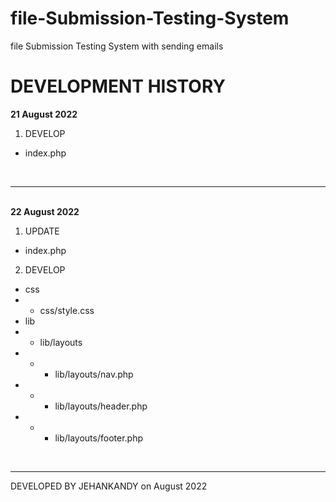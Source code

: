 # file-Submission-Testing-System
file Submission Testing System with sending emails
<br>


# DEVELOPMENT HISTORY
<b>21 August 2022</b>
  1. DEVELOP 
  - index.php

<br><hr><br>
<b>22 August 2022</b>
  1. UPDATE 
  - index.php
  
  2. DEVELOP 
  - css
  - - css/style.css
  - lib
  - - lib/layouts
  - - - lib/layouts/nav.php
  - - - lib/layouts/header.php
  - - - lib/layouts/footer.php

<br><hr>
DEVELOPED BY JEHANKANDY on August 2022
